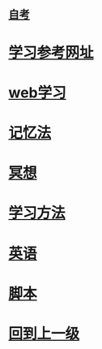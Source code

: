 



##  [**自考**](./selfEducation/index.md)


#  [**学习参考网址**](./study.web.md)




#  [**web学习**](.././web/index.md)


#  [**记忆法**](./memoryPath/memory.md)

#  [**冥想**](./meditation/info.md)

#  [**学习方法**](./method/studyInfo.md)

#  [**英语**](./English/index.md)

#  [**脚本**](./script.md)







# [回到上一级](./../README.md)